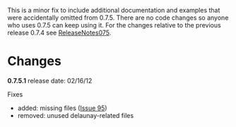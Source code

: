 This is a minor fix to include additional documentation and examples that were accidentally omitted from 0.7.5. There are no code changes so anyone who uses 0.7.5 can keep using it. For the changes relative to the previous release 0.7.4 see [ReleaseNotes075](ReleaseNotes075).

# Changes #

**0.7.5.1** release date: 02/16/12

Fixes

  * added: missing files ([Issue 95](http://issues.mdanalysis.org/95))
  * removed: unused delaunay-related files
